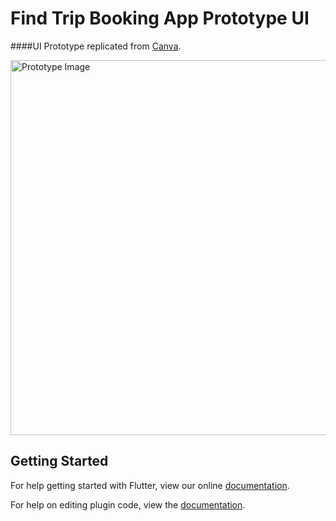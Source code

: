 # Find Trip Booking App Prototype UI

####UI Prototype replicated from [Canva](https://www.canva.com/es_es/plantillas/EAEsEJncWzE-find-trip-booking-app-prototype/).

<img src="https://marketplace.canva.com/EAEsEJncWzE/1/0/739w/canva-find-trip-booking-app-prototype-9zBDbkkTUbU.jpg" alt="Prototype Image" height="600">

## Getting Started
For help getting started with Flutter, view our online
[documentation](http://flutter.io/).

For help on editing plugin code, view the [documentation](https://flutter.io/platform-plugins/#edit-code).
